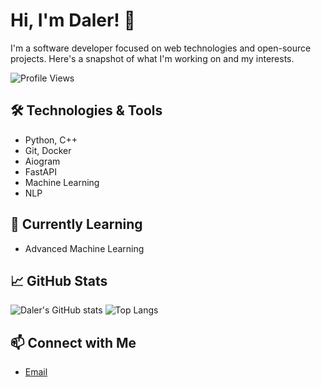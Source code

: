# Hi, I'm Daler! 👋

I'm a software developer focused on web technologies and open-source projects. Here's a snapshot of what I'm working on and my interests.

![Profile Views](https://komarev.com/ghpvc/?username=DarkSteelD&color=green)

## 🛠️ Technologies & Tools
- Python, C++
- Git, Docker
- Aiogram
- FastAPI
- Machine Learning
- NLP

## 🌱 Currently Learning
- Advanced Machine Learning

## 📈 GitHub Stats
![Daler's GitHub stats](https://github-readme-stats.vercel.app/api?username=DarkSteelD&show_icons=true&theme=radical)
![Top Langs](https://github-readme-stats.vercel.app/api/top-langs/?username=DarkSteelD&layout=compact&theme=radical)

## 📫 Connect with Me
- [Email](mailto:justjoke.exe@gmail.com)

